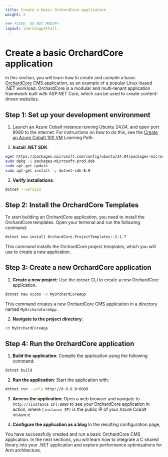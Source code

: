 ```yaml
---
title: Create a basic OrchardCore application
weight: 2

### FIXED, DO NOT MODIFY
layout: learningpathall
---
```


# Create a basic OrchardCore application

In this section, you will learn how to create and compile a basic [OrchardCore](https://github.com/OrchardCMS/OrchardCore) CMS application, as an example of a popular Linux-based .NET workload. OrchardCore is a modular and multi-tenant application framework built with ASP.NET Core, which can be used to create content-driven websites.

## Step 1: Set up your development environment

1. Launch an Azure Cobalt instance running Ubuntu 24.04, and open port 8080 to the internet. For instructions on how to do this, see the [Create an Azure Cobalt 100 VM](../../cobalt) Learning Path.

2. **Install .NET SDK**:

```bash
wget https://packages.microsoft.com/config/ubuntu/24.04/packages-microsoft-prod.deb
sudo dpkg -i packages-microsoft-prod.deb
sudo apt-get update
sudo apt-get install -y dotnet-sdk-8.0
```

3. **Verify installations**:

```bash
dotnet --version
```

## Step 2: Install the OrchardCore Templates

To start building an OrchardCore application, you need to install the OrchardCore templates. Open your terminal and run the following command:

```bash
dotnet new install OrchardCore.ProjectTemplates::2.1.7
```

This command installs the OrchardCore project templates, which you will use to create a new application.

## Step 3: Create a new OrchardCore application

1. **Create a new project**: Use the `dotnet` CLI to create a new OrchardCore application.

```bash
dotnet new occms -n MyOrchardCoreApp
```

   This command creates a new OrchardCore CMS application in a directory named `MyOrchardCoreApp`.

2. **Navigate to the project directory**:

```bash
cd MyOrchardCoreApp
```

## Step 4: Run the OrchardCore application

1. **Build the application**: Compile the application using the following command:

```bash
dotnet build
```

2. **Run the application**: Start the application with:

```bash
dotnet run --urls http://0.0.0.0:8080
```

3. **Access the application**: Open a web browser and navigate to `http://[instance IP]:8080` to see your OrchardCore application in action, where `[instance IP]` is the public IP of your Azure Cobalt instance.

4. **Configure the application as a blog** In the resulting configuration page, 

You have successfully created and run a basic OrchardCore CMS application. In the next sections, you will learn how to integrate a C shared library into your .NET application and explore performance optimizations for Arm architecture.